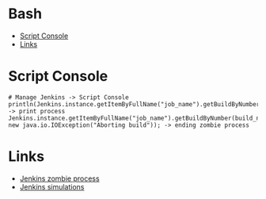 Bash
===========

<!--ts-->
  * [Script Console](#script-console)
  * [Links](#links)
<!--te-->

Script Console
====
```
# Manage Jenkins -> Script Console
println(Jenkins.instance.getItemByFullName("job_name").getBuildByNumber(build_number)) -> print process
Jenkins.instance.getItemByFullName("job_name").getBuildByNumber(build_number).finish(hudson.model.Result.ABORTED, new java.io.IOException("Aborting build")); -> ending zombie process
```

Links
====
* [Jenkins zombie process](https://stackoverflow.com/questions/14456592/how-to-stop-an-unstoppable-zombie-job-on-jenkins-without-restarting-the-server/38481808#38481808)
* [Jenkins simulations](https://jenkinsci.github.io/job-dsl-plugin/#method/javaposse.jobdsl.dsl.helpers.wrapper.WrapperContext.colorizeOutput)